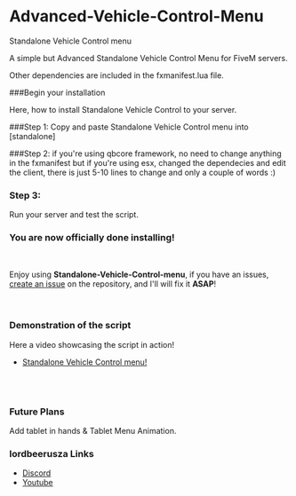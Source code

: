 # Advanced-Vehicle-Control-Menu

Standalone Vehicle Control menu

A simple but Advanced Standalone Vehicle Control Menu for FiveM servers.

Other dependencies are included in the fxmanifest.lua file.

###Begin your installation

Here, how to install Standalone Vehicle Control to your server.

###Step 1:
Copy and paste Standalone Vehicle Control menu into [standalone]


###Step 2:
if you're using qbcore framework, no need to change anything in the fxmanifest but if you're using esx, changed the dependecies and edit the client, there is just 5-10 lines to change and only a couple of words :)

### Step 3:
Run your server and test the script.

### You are now officially done installing!

<br> 

Enjoy using **Standalone-Vehicle-Control-menu**, if you have an issues, [create an issue](https://github.com/Lordbeerusza/Advanced-Auto-Repair-For-QBCORE/issues/new/choose) on the repository, and I'll will fix it **ASAP**!  
<br>
<br>

### Demonstration of the script

Here a video showcasing the script in action!

- [Standalone Vehicle Control menu!](https://www.youtube.com/watch?v=JknA-qz86Ko)

<br>
<br>

### Future Plans
Add tablet in hands & Tablet Menu Animation.


### lordbeerusza Links

- [Discord](https://discord.gg/RVmTZjaezf)
- [Youtube](https://www.youtube.com/@lordbeerusza)
